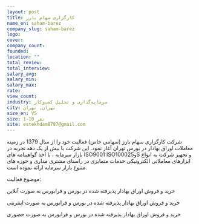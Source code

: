 ```yaml
---
layout: post
title: کارگزاری سهام بارز
name_en: saham-barez
company_slug: saham-barez
logo: 
cover: 
company_count:
founded:
location: ""
total_review: 
total_interview: 
salary_avg: 
salary_min: 
salary_max: 
rate: 
view_count: 
industry: سرمایه‌گذاری و تحلیل کسب‌وکار 
city: تهران, تهران
size_en: VS
size: 1-10 نفر
site: estekhdam8787@gmail.com
---
```


شرکت کارگزاری سهام بارز (سهامی خاص) فعالیت خود را از سال 1379 در زمینه معاملات اوراق بهادار در بورس تهران آغاز نمود. این شرکت با بیش از یک دهه تجربه در بازار سرمایه ، با اخذ گواهینامه های ISO9001 ISO10002و5S و تجهیز شرکت به انواع ابزارهای معاملاتی الکترونیکی خدمات متمایزی در راستای مشتری مداری و حوزه های متنوع بازار سرمایه ارائه نموده است.

موضوع فعالیت:

خرید و فروش اوراق بهادار پذیرفته شده در بورس و فرابورس به صورت آنلاین

خرید و فروش اوراق بهادار پذیرفته شده در بورس و فرابورس به صورت اینترنتی

خرید و فروش اوراق بهادار پذیرفته شده در بورس و فرابورس به صورت حضوری
